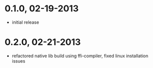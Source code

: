 # 0.1.0, 02-19-2013
- initial release

# 0.2.0, 02-21-2013
- refactored native lib build using ffi-compiler, fixed linux installation issues
